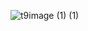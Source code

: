 ![t9image (1) (1)](https://github.com/user-attachments/assets/0885a9ab-61e8-4df7-997c-5f99308f3774)
